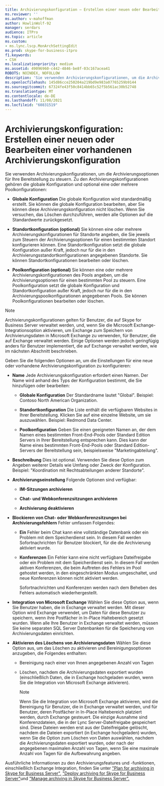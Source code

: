 ```yaml
---
title: Archivierungskonfiguration – Erstellen einer neuen oder Bearbeiten einer vorhandenen Archivierungskonfiguration
ms.reviewer: ''
ms.author: v-mahoffman
author: HowlinWolf-92
manager: serdars
audience: ITPro
ms.topic: article
ms.custom:
- ms.lync.lscp.MonArchSettingEdit
ms.prod: skype-for-business-itpro
f1.keywords:
- CSH
ms.localizationpriority: medium
ms.assetid: 49096960-c442-4846-be8f-03c167acea41
ROBOTS: NOINDEX, NOFOLLOW
description: 'Sie verwenden Archivierungskonfigurationen, um die Archivierungsoptionen für Ihre Bereitstellung zu steuern. Zu den Archivierungskonfigurationen gehören die globale Konfiguration und optional eine oder mehrere Poolkonfigurationen:'
ms.openlocfilehash: 145d86cce250204a219bd9e983a07765259b9144
ms.sourcegitcommit: 67324fe43f50c8414bb65c52f5b561ac30b52748
ms.translationtype: MT
ms.contentlocale: de-DE
ms.lasthandoff: 11/08/2021
ms.locfileid: "60831519"
---
```

# <a name="archiving-configuration-create-new-or-edit-existing"></a>Archivierungskonfiguration: Erstellen einer neuen oder Bearbeiten einer vorhandenen Archivierungskonfiguration
 
Sie verwenden Archivierungskonfigurationen, um die Archivierungsoptionen für Ihre Bereitstellung zu steuern. Zu den Archivierungskonfigurationen gehören die globale Konfiguration und optional eine oder mehrere Poolkonfigurationen:
  
- **Globale Konfiguration** Die globale Konfiguration wird standardmäßig erstellt. Sie können die globale Konfiguration bearbeiten, aber Sie können diese Archivierungskonfiguration nicht löschen. Wenn Sie versuchen, das Löschen durchzuführen, werden alle Optionen auf die Standardwerte zurückgesetzt.
    
- **Standortkonfiguration (optional)** Sie können eine oder mehrere Archivierungskonfigurationen für Standorte angeben, die Sie jeweils zum Steuern der Archivierungsoptionen für einen bestimmten Standort konfigurieren können. Eine Standortkonfiguration setzt die globale Konfiguration außer Kraft, jedoch nur für die in den Archivierungsstandortkonfigurationen angegebenen Standorte. Sie können Standortkonfigurationen bearbeiten oder löschen.
    
- **Poolkonfiguration (optional)** Sie können eine oder mehrere Archivierungskonfigurationen des Pools angeben, um die Archivierungsoptionen für einen bestimmten Pool zu steuern. Eine Poolkonfiguration setzt die globale Konfiguration und Standortkonfiguration außer Kraft, jedoch nur für die in den Archivierungspoolkonfigurationen angegebenen Pools. Sie können Poolkonfigurationen bearbeiten oder löschen.
    
> [!NOTE]
> Archivierungskonfigurationen gelten für Benutzer, die auf Skype for Business Server verwaltet werden, und, wenn Sie die Microsoft Exchange-Integrationsoption aktivieren, um Exchange zum Speichern von Archivierungsdaten in Microsoft Exchange zu verwenden, für Benutzer, die auf Exchange verwaltet werden. Einige Optionen werden jedoch geringfügig anders für Benutzer implementiert, die auf Exchange verwaltet werden, wie im nächsten Abschnitt beschrieben. 
  
Geben Sie die folgenden Optionen an, um die Einstellungen für eine neue oder vorhandene Archivierungskonfiguration zu konfigurieren:
- **Name** Jede Archivierungskonfiguration erfordert einen Namen. Der Name wird anhand des Typs der Konfiguration bestimmt, die Sie hinzufügen oder bearbeiten:
    
  - **Globale Konfiguration** Der Standardname lautet "Global". Beispiel: Contoso North American Organization.
    
  - **Standortkonfiguration** Die Liste enthält die verfügbaren Websites in Ihrer Bereitstellung. Klicken Sie auf eine einzelne Website, um sie auszuwählen. Beispiel: Redmond Data Center.
    
  - **Poolkonfiguration** Geben Sie einen geeigneten Namen an, der dem Namen eines bestimmten Front-End-Pools oder Standard Edition Servers in Ihrer Bereitstellung entsprechen kann. Dies kann der Name eines bestimmten Front-End-Pools oder Standard Edition-Servers der Bereitstellung sein, beispielsweise "Marketingabteilung".
    
- **Beschreibung** Dies ist optional. Verwenden Sie diese Option zum Angeben weiterer Details wie Umfang oder Zweck der Konfiguration. Beispiel: "Koordination mit Rechtsabteilungen anderer Standorte".
    
- **Archivierungseinstellung** Folgende Optionen sind verfügbar:
    
  - **IM-Sitzungen archivieren**
    
  - **Chat- und Webkonferenzsitzungen archivieren**
    
  - **Archivierung deaktivieren**
    
- **Blockieren von Chat- oder Webkonferenzsitzungen bei Archivierungsfehlern** Fehler umfassen Folgendes:
    
  - **Ein** Fehler beim Chat kann eine vollständige Datenbank oder ein Problem mit dem Speicherdienst sein. In diesem Fall werden Sofortnachrichten für Benutzer blockiert, für die die Archivierung aktiviert wurde.
    
  - **Konferenzen** Ein Fehler kann eine nicht verfügbare Dateifreigabe oder ein Problem mit dem Speicherdienst sein. In diesem Fall werden aktiven Konferenzen, die beim Auftreten des Fehlers im Pool gehostet werden, in den eingeschränkten Modus umgeschaltet, und neue Konferenzen können nicht aktiviert werden.
    
    Sofortnachrichten und Konferenzen werden nach dem Beheben des Fehlers automatisch wiederhergestellt.
    
- **Integration von Microsoft Exchange** Wählen Sie diese Option aus, wenn Sie Benutzer haben, die in Exchange verwaltet werden. Mit dieser Option wird Exchange verwendet, um Daten für diese Benutzer zu speichern, wenn ihre Postfächer in In-Place Haltebereich gesetzt wurden. Wenn alle Ihre Benutzer in Exchange verwaltet werden, müssen Sie keine separaten SQL Server Datenbanken für die Speicherung von Archivierungsdaten einrichten.
    
- **Aktivieren des Löschens von Archivierungsdaten** Wählen Sie diese Option aus, um das Löschen zu aktivieren und Bereinigungsoptionen anzugeben, die Folgendes enthalten:
    
  - Bereinigung nach einer von Ihnen angegebenen Anzahl von Tagen
    
  - Löschen, nachdem die Archivierungsdaten exportiert wurden (einschließlich Daten, die in Exchange hochgeladen wurden, wenn Sie die Integration von Microsoft Exchange aktivieren).
    
    > [!NOTE]
    > Wenn Sie die Integration von Microsoft Exchange aktivieren, wird die Bereinigung für Benutzer, die in Exchange verwaltet werden, und für Benutzer, deren Postfächer in In-Place Haltebereich platziert werden, durch Exchange gesteuert. Die einzige Ausnahme sind Konferenzdateien, die in der Lync Server-Dateifreigabe gespeichert sind. Diese Dateien werden erst aus der Dateifreigabe gelöscht, nachdem die Dateien exportiert (in Exchange hochgeladen) wurden, wenn Sie die Option zum Löschen von Daten auswählen, nachdem die Archivierungsdaten exportiert wurden, oder nach der angegebenen maximalen Anzahl von Tagen, wenn Sie eine maximale Anzahl von Tagen für die Aufbewahrung angeben. 
  
Ausführliche Informationen zu den Archivierungsfeatures und -funktionen, einschließlich Exchange Integration, finden Sie unter ["Plan for archiving in Skype for Business Server",](../../../plan-your-deployment/archiving/archiving.md) ["Deploy archiving for Skype for Business Server"](../../../deploy/deploy-archiving/deploy-archiving.md)und ["Manage archiving in Skype for Business Server".](../../../manage/archiving/archiving.md)

